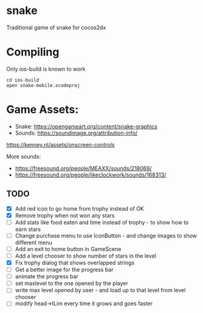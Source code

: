 # snake
Traditional game of snake for cocos2dx

# Compiling
Only ios-build is known to work
```
cd ios-build
open snake-mobile.xcodeproj
```

# Game Assets:
* Snake: https://opengameart.org/content/snake-graphics
* Sounds: https://soundimage.org/attribution-info/

https://kenney.nl/assets/onscreen-controls

More sounds:
* https://freesound.org/people/MEAXX/sounds/218069/
* https://freesound.org/people/likeclockwork/sounds/168313/

## TODO
* [x] Add red icon to go home from trophy instead of OK
* [x] Remove trophy when not won any stars
* [ ] Add stats like food eaten and time instead of trophy - to show how to earn stars
* [ ] Change purchase menu to use IconButton - and change images to show different menu
* [ ] Add an exit to home button in GameScene
* [ ] Add a level chooser to show number of stars in the level
* [x] Fix trophy dialog that shows overlapped strings
* [ ] Get a better image for the progress bar
* [ ] animate the progress bar
* [ ] set maxlevel to the one opened by the player
* [ ] write max level opened by user - and load up to that level from level chooser
* [ ] modify head->tLim every time it grows and goes faster

